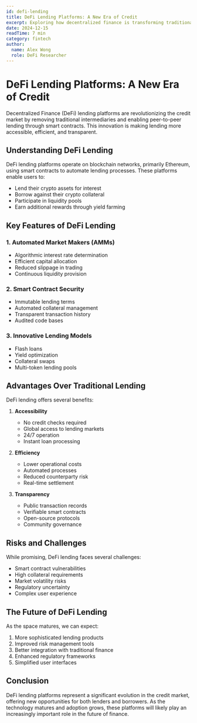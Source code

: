 ```yaml
---
id: defi-lending
title: DeFi Lending Platforms: A New Era of Credit
excerpt: Exploring how decentralized finance is transforming traditional lending models with smart contracts and automated market makers.
date: 2024-12-15
readTime: 7 min
category: fintech
author:
  name: Alex Wong
  role: DeFi Researcher
---
```


# DeFi Lending Platforms: A New Era of Credit

Decentralized Finance (DeFi) lending platforms are revolutionizing the credit market by removing traditional intermediaries and enabling peer-to-peer lending through smart contracts. This innovation is making lending more accessible, efficient, and transparent.

## Understanding DeFi Lending

DeFi lending platforms operate on blockchain networks, primarily Ethereum, using smart contracts to automate lending processes. These platforms enable users to:

- Lend their crypto assets for interest
- Borrow against their crypto collateral
- Participate in liquidity pools
- Earn additional rewards through yield farming

## Key Features of DeFi Lending

### 1. Automated Market Makers (AMMs)
- Algorithmic interest rate determination
- Efficient capital allocation
- Reduced slippage in trading
- Continuous liquidity provision

### 2. Smart Contract Security
- Immutable lending terms
- Automated collateral management
- Transparent transaction history
- Audited code bases

### 3. Innovative Lending Models
- Flash loans
- Yield optimization
- Collateral swaps
- Multi-token lending pools

## Advantages Over Traditional Lending

DeFi lending offers several benefits:

1. **Accessibility**
   - No credit checks required
   - Global access to lending markets
   - 24/7 operation
   - Instant loan processing

2. **Efficiency**
   - Lower operational costs
   - Automated processes
   - Reduced counterparty risk
   - Real-time settlement

3. **Transparency**
   - Public transaction records
   - Verifiable smart contracts
   - Open-source protocols
   - Community governance

## Risks and Challenges

While promising, DeFi lending faces several challenges:

- Smart contract vulnerabilities
- High collateral requirements
- Market volatility risks
- Regulatory uncertainty
- Complex user experience

## The Future of DeFi Lending

As the space matures, we can expect:

1. More sophisticated lending products
2. Improved risk management tools
3. Better integration with traditional finance
4. Enhanced regulatory frameworks
5. Simplified user interfaces

## Conclusion

DeFi lending platforms represent a significant evolution in the credit market, offering new opportunities for both lenders and borrowers. As the technology matures and adoption grows, these platforms will likely play an increasingly important role in the future of finance.



